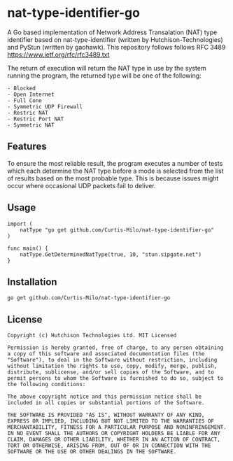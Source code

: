 # nat-type-identifier-go
A Go based implementation of Network Address Transalation (NAT) type identifier based on nat-type-identifier (written by Hutchison-Technologies) and PyStun (written by gaohawk). This repository follows follows RFC 3489 https://www.ietf.org/rfc/rfc3489.txt


The return of execution will return the NAT type in use by the system running the program, the returned type will be one of the following:

```
- Blocked
- Open Internet
- Full Cone
- Symmetric UDP Firewall
- Restric NAT
- Restric Port NAT
- Symmetric NAT
```

## Features

To ensure the most reliable result, the program executes a number of tests which each determine the NAT type before a mode is selected from the list of results based on the most probable type. This is because issues might occur where occasional UDP packets fail to deliver.



## Usage

```
import (
    natType "go get github.com/Curtis-Milo/nat-type-identifier-go"
)

func main() {
	natType.GetDeterminedNatType(true, 10, "stun.sipgate.net")
}

```

## Installation

`go get github.com/Curtis-Milo/nat-type-identifier-go`

## License

```
Copyright (c) Hutchison Technologies Ltd. MIT Licensed

Permission is hereby granted, free of charge, to any person obtaining a copy of this software and associated documentation files (the "Software"), to deal in the Software without restriction, including without limitation the rights to use, copy, modify, merge, publish, distribute, sublicense, and/or sell copies of the Software, and to permit persons to whom the Software is furnished to do so, subject to the following conditions:

The above copyright notice and this permission notice shall be included in all copies or substantial portions of the Software.

THE SOFTWARE IS PROVIDED "AS IS", WITHOUT WARRANTY OF ANY KIND, EXPRESS OR IMPLIED, INCLUDING BUT NOT LIMITED TO THE WARRANTIES OF MERCHANTABILITY, FITNESS FOR A PARTICULAR PURPOSE AND NONINFRINGEMENT. IN NO EVENT SHALL THE AUTHORS OR COPYRIGHT HOLDERS BE LIABLE FOR ANY CLAIM, DAMAGES OR OTHER LIABILITY, WHETHER IN AN ACTION OF CONTRACT, TORT OR OTHERWISE, ARISING FROM, OUT OF OR IN CONNECTION WITH THE SOFTWARE OR THE USE OR OTHER DEALINGS IN THE SOFTWARE.
```
